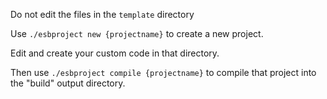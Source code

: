 Do not edit the files in the ```template``` directory

Use ```./esbproject new {projectname}``` to create a new project.

Edit and create your custom code in that directory.

Then use ```./esbproject compile {projectname}``` to compile that project into the "build" output directory.